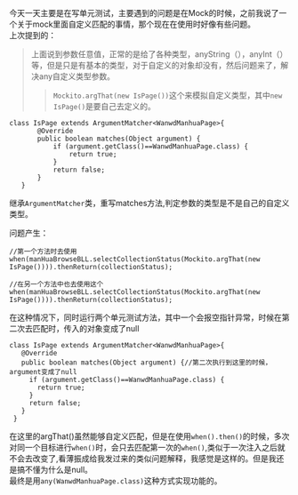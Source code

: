 今天一天主要是在写单元测试，主要遇到的问题是在Mock的时候，之前我说了一个关于mock里面自定义匹配的事情，那个现在在使用时好像有些问题。  
上次提到的：  
>上面说到参数任意值，正常的是给了各种类型，anyString（），anyInt（）等，但是只是有基本的类型，对于自定义的对象却没有，然后问题来了，解决any自定义类型参数。  
>>  `Mockito.argThat(new IsPage())`这个来模拟自定义类型，其中`new IsPage()`是要自己去定义的。   
 ```
 class IsPage extends ArgumentMatcher<WanwdManhuaPage>{
		@Override
		public boolean matches(Object argument) {
			if (argument.getClass()==WanwdManhuaPage.class) {
				return true;
			}
			return false;
		}
	}
 ```  
继承`ArgumentMatcher`类，重写matches方法,判定参数的类型是不是自己的自定义类型。  


问题产生：
```
//第一个方法时去使用
when(manHuaBrowseBLL.selectCollectionStatus(Mockito.argThat(new IsPage()))).thenReturn(collectionStatus);

//在另一个方法中也去使用这个
when(manHuaBrowseBLL.selectCollectionStatus(Mockito.argThat(new IsPage()))).thenReturn(collectionStatus);
```
在这种情况下，同时运行两个单元测试方法，其中一个会报空指针异常，时候在第二次去匹配时，传入的对象变成了null  
```
class IsPage extends ArgumentMatcher<WanwdManhuaPage>{
   @Override
   public boolean matches(Object argument) {//第二次执行到这里的时候，argument变成了null
     if (argument.getClass()==WanwdManhuaPage.class) {
       return true;
     }
     return false;
   }
 }
```
在这里的argThat()虽然能够自定义匹配，但是在使用`when().then()`的时候，多次对同一个目标进行`when()`时，会只去匹配第一次的`when()`,类似于一次注入之后就不会去改变了,看薄振成给我发过来的类似问题解释，我感觉是这样的。但是我还是搞不懂为什么是null。  
最终是用`any(WanwdManhuaPage.class)`这种方式实现功能的。
